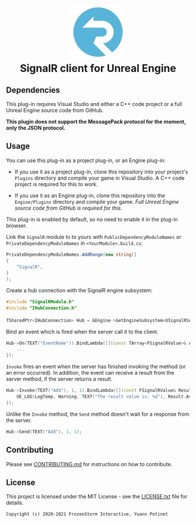 <h1 align="center">
  <br>
  <a href="https://github.com/FrozenStormInteractive/Unreal-SignalR">
    <img src="Resources/Icon128.png" alt="Logo" width="150">
   </a>
  <br>
  SignalR client for Unreal Engine
  <br>
</h1>

## Dependencies

This plug-in requires Visual Studio and either a C++ code project or a full Unreal Engine source code from GitHub.

**This plugin does not support the MessagePack protocol for the moment, only the JSON protocol.**

## Usage

You can use this plug-in as a project plug-in, or an Engine plug-in:

 - If you use it as a project plug-in, clone this repository into your project's `Plugins` directory and compile your game in Visual Studio. A C++ code project is required for this to work.

 - If you use it as an Engine plug-in, clone this repository into the `Engine/Plugins` directory and compile your game. *Full Unreal Engine source code from GitHub is required for this*.

This plug-in is enabled by default, so no need to enable it in the plug-in browser.

Link the `SignalR` module to to yours with `PublicDependencyModuleNames` or `PrivateDependencyModuleNames` in `<YourModule>.build.cs`:
```cs
PrivateDependencyModuleNames.AddRange(new string[]
{
    "SignalR",
}
);
```

Create a hub connection with the SignalR engine subsystem:
```cpp
#include "SignalRModule.h"
#include "IHubConnection.h"

TSharedPtr<IHubConnection> Hub = GEngine->GetEngineSubsystem<USignalRSubsystem>()->CreateHubConnection("https://example.com/chathub");
```

Bind an event which is fired when the server call it to the client.
```cpp
Hub->On(TEXT("EventName")).BindLambda([](const TArray<FSignalRValue>& Arguments) {
    ...
});
```

`Invoke` fires an event when the server has finished invoking the method (or an error occurred). In addition, the event
can receive a result from the server method, if the server returns a result.
```cpp
Hub->Invoke(TEXT("Add"), 1, 1).BindLambda([](const FSignalRValue& Result) {
    UE_LOG(LogTemp, Warning, TEXT("The result value is: %d"), Result.AsInt());
});
```

Unlike the `Invoke` method, the `Send` method doesn't wait for a response from the server.
```cpp
Hub->Send(TEXT("Add"), 1, 1);
```

## Contributing

Please see [CONTRIBUTING.md](CONTRIBUTING.md) for instructions on how to contribute.

## License

This project is licensed under the MIT License - see the [LICENSE.txt](LICENSE.txt) file for details.

```
Copyright (c) 2020-2021 FrozenStorm Interactive, Yoann Potinet
```
